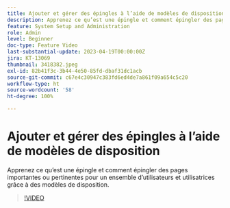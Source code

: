 ```yaml
---
title: Ajouter et gérer des épingles à l’aide de modèles de disposition
description: Apprenez ce qu’est une épingle et comment épingler des pages importantes ou pertinentes pour un ensemble d’utilisateurs et utilisatrices grâce à des modèles de disposition.
feature: System Setup and Administration
role: Admin
level: Beginner
doc-type: Feature Video
last-substantial-update: 2023-04-19T00:00:00Z
jira: KT-13069
thumbnail: 3418382.jpeg
exl-id: 82b41f3c-3b44-4e50-85fd-dbaf31dc1acb
source-git-commit: c67e4c30947c383fd6ed4de7a861f09a654c5c20
workflow-type: ht
source-wordcount: '58'
ht-degree: 100%

---
```


# Ajouter et gérer des épingles à l’aide de modèles de disposition

Apprenez ce qu’est une épingle et comment épingler des pages importantes ou pertinentes pour un ensemble d’utilisateurs et utilisatrices grâce à des modèles de disposition.

>[!VIDEO](https://video.tv.adobe.com/v/3418382/?quality=12&learn=on)

